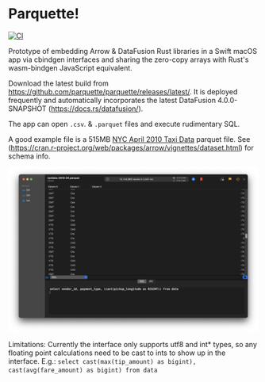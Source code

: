 # Parquette!
[![CI](https://github.com/parquette/parquette/workflows/CI/badge.svg)](https://github.com/parquette/parquette/actions)

Prototype of embedding Arrow & DataFusion Rust libraries in a Swift macOS app via cbindgen interfaces and sharing the zero-copy arrays with Rust's wasm-bindgen JavaScript equivalent.

Download the latest build from https://github.com/parquette/parquette/releases/latest/. It is deployed frequently and automatically incorporates the latest DataFusion 4.0.0-SNAPSHOT (https://docs.rs/datafusion/).

The app can open `.csv`. & `.parquet` files and execute rudimentary SQL. 

A good example file is a 515MB [NYC April 2010 Taxi Data](https://ursa-labs-taxi-data.s3.us-east-2.amazonaws.com/2010/04/data.parquet) parquet file. See (https://cran.r-project.org/web/packages/arrow/vignettes/dataset.html) for schema info.

![Screenshot](screenshot.png "Scren shot")

Limitations: Currently the interface only supports utf8 and int* types, so any floating point calculations need to be cast to ints to show up in the interface. E.g.: `select cast(max(tip_amount) as bigint), cast(avg(fare_amount) as bigint) from data`
